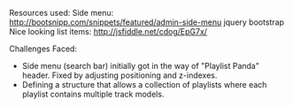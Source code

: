 Resources used:
Side menu:  http://bootsnipp.com/snippets/featured/admin-side-menu
jquery
bootstrap
Nice looking list items: http://jsfiddle.net/cdog/EpG7x/


Challenges Faced:
- Side menu (search bar) initially got in the way of "Playlist Panda" header.
  Fixed by adjusting positioning and z-indexes.
- Defining a structure that allows a collection of playlists where each playlist
  contains multiple track models.
  
